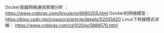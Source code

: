Docker容器网络通信原理分析 ： https://www.cnblogs.com/ilinuxer/p/6680205.html
Docker的网络模型： https://blog.csdn.net/zjysource/article/details/52055820
Linux下桥接模式详解： https://www.cnblogs.com/ck1020/p/5889570.html